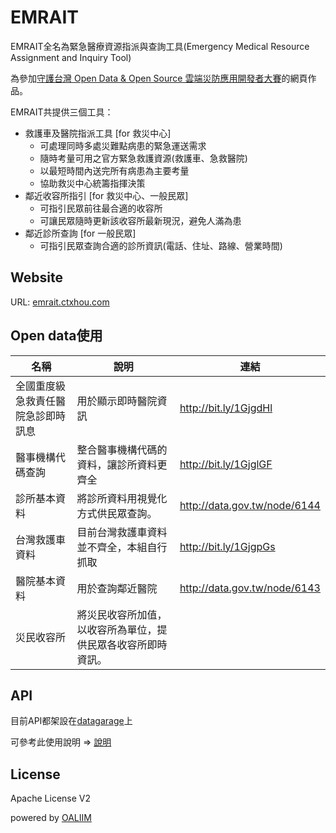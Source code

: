 # EMRAIT
EMRAIT全名為緊急醫療資源指派與查詢工具(Emergency Medical Resource Assignment and Inquiry Tool)

為參加[守護台灣 Open Data & Open Source 雲端災防應用開發者大賽](https://ossonazure.bhuntr.com/)的網頁作品。

EMRAIT共提供三個工具：

* 救護車及醫院指派工具 [for 救災中心]
    * 可處理同時多處災難點病患的緊急運送需求
    * 隨時考量可用之官方緊急救護資源(救護車、急救醫院)
    * 以最短時間內送完所有病患為主要考量
    * 協助救災中心統籌指揮決策
* 鄰近收容所指引 [for 救災中心、一般民眾]
    * 可指引民眾前往最合適的收容所
    * 可讓民眾隨時更新該收容所最新現況，避免人滿為患
* 鄰近診所查詢 [for 一般民眾]
    * 可指引民眾查詢合適的診所資訊(電話、住址、路線、營業時間)
    
## Website
URL: [emrait.ctxhou.com](http://emrait.ctxhou.com/)

## Open data使用

| 名稱                               | 說明                                                         | 連結                         |
|------------------------------------|--------------------------------------------------------------|------------------------------|
| 全國重度級急救責任醫院急診即時訊息 | 用於顯示即時醫院資訊                                         | http://bit.ly/1GjgdHl        |
| 醫事機構代碼查詢                   | 整合醫事機構代碼的資料，讓診所資料更齊全                     | http://bit.ly/1GjglGF        |
| 診所基本資料                       | 將診所資料用視覺化方式供民眾查詢。                           | http://data.gov.tw/node/6144 |
| 台灣救護車資料                     | 目前台灣救護車資料並不齊全，本組自行抓取                     | http://bit.ly/1GjgpGs        |
| 醫院基本資料                       | 用於查詢鄰近醫院                                             | http://data.gov.tw/node/6143 |
| 災民收容所                         | 將災民收容所加值，以收容所為單位，提供民眾各收容所即時資訊。 |                              |

## API

目前API都架設在[datagarage](http://www.datagarage.io/)上

可參考此使用說明 => [說明](https://docs.google.com/file/d/0B2RxwrCtb4FHenpXdkJYT0pzb1U/view)


## License
Apache License V2

powered by [OALIIM](http://ilin.iim.ncku.edu.tw/)
